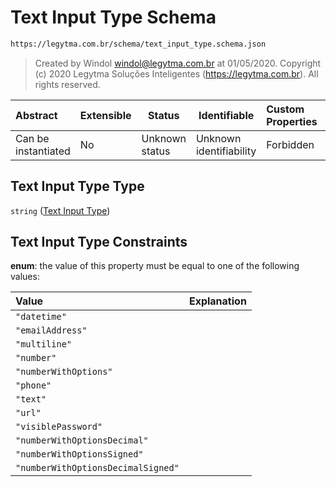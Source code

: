 # Text Input Type Schema

```txt
https://legytma.com.br/schema/text_input_type.schema.json
```




> Created by Windol [windol@legytma.com.br](mailto:windol@legytma.com.br) at 01/05/2020.
> Copyright (c) 2020 Legytma Soluções Inteligentes (<https://legytma.com.br>). All rights reserved.
>

| Abstract            | Extensible | Status         | Identifiable            | Custom Properties | Additional Properties | Access Restrictions | Defined In                                                                                  |
| :------------------ | ---------- | -------------- | ----------------------- | :---------------- | --------------------- | ------------------- | ------------------------------------------------------------------------------------------- |
| Can be instantiated | No         | Unknown status | Unknown identifiability | Forbidden         | Allowed               | none                | [text_input_type.schema.json](../schema/text_input_type.schema.json) |

## Text Input Type Type

`string` ([Text Input Type](text_input_type.md))

## Text Input Type Constraints

**enum**: the value of this property must be equal to one of the following values:

| Value                              | Explanation |
| :--------------------------------- | ----------- |
| `"datetime"`                       |             |
| `"emailAddress"`                   |             |
| `"multiline"`                      |             |
| `"number"`                         |             |
| `"numberWithOptions"`              |             |
| `"phone"`                          |             |
| `"text"`                           |             |
| `"url"`                            |             |
| `"visiblePassword"`                |             |
| `"numberWithOptionsDecimal"`       |             |
| `"numberWithOptionsSigned"`        |             |
| `"numberWithOptionsDecimalSigned"` |             |
